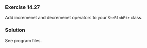 ### Exercise 14.27

Add incremenet and decremenet operators to your `StrBlobPtr` class.

### Solution

See program files.
